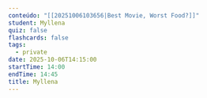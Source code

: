 ```yaml
---
conteúdo: "[[20251006103656|Best Movie, Worst Food?]]"
student: Myllena
quiz: false
flashcards: false
tags:
  - private
date: 2025-10-06T14:15:00
startTime: 14:00
endTime: 14:45
title: Myllena
---
```


